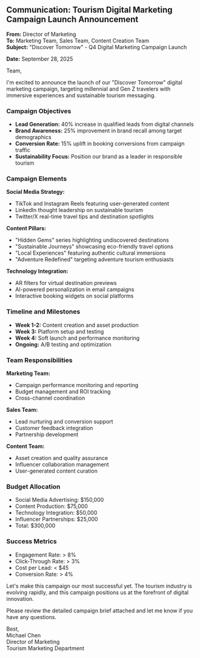 ## Communication: Tourism Digital Marketing Campaign Launch Announcement

**From:** Director of Marketing  
**To:** Marketing Team, Sales Team, Content Creation Team  
**Subject:** "Discover Tomorrow" - Q4 Digital Marketing Campaign Launch  

**Date:** September 28, 2025  

Team,

I'm excited to announce the launch of our "Discover Tomorrow" digital marketing campaign, targeting millennial and Gen Z travelers with immersive experiences and sustainable tourism messaging.

### Campaign Objectives

- **Lead Generation:** 40% increase in qualified leads from digital channels
- **Brand Awareness:** 25% improvement in brand recall among target demographics
- **Conversion Rate:** 15% uplift in booking conversions from campaign traffic
- **Sustainability Focus:** Position our brand as a leader in responsible tourism

### Campaign Elements

**Social Media Strategy:**
- TikTok and Instagram Reels featuring user-generated content
- LinkedIn thought leadership on sustainable tourism
- Twitter/X real-time travel tips and destination spotlights

**Content Pillars:**
- "Hidden Gems" series highlighting undiscovered destinations
- "Sustainable Journeys" showcasing eco-friendly travel options
- "Local Experiences" featuring authentic cultural immersions
- "Adventure Redefined" targeting adventure tourism enthusiasts

**Technology Integration:**
- AR filters for virtual destination previews
- AI-powered personalization in email campaigns
- Interactive booking widgets on social platforms

### Timeline and Milestones

- **Week 1-2:** Content creation and asset production
- **Week 3:** Platform setup and testing
- **Week 4:** Soft launch and performance monitoring
- **Ongoing:** A/B testing and optimization

### Team Responsibilities

**Marketing Team:**
- Campaign performance monitoring and reporting
- Budget management and ROI tracking
- Cross-channel coordination

**Sales Team:**
- Lead nurturing and conversion support
- Customer feedback integration
- Partnership development

**Content Team:**
- Asset creation and quality assurance
- Influencer collaboration management
- User-generated content curation

### Budget Allocation

- Social Media Advertising: $150,000
- Content Production: $75,000
- Technology Integration: $50,000
- Influencer Partnerships: $25,000
- Total: $300,000

### Success Metrics

- Engagement Rate: > 8%
- Click-Through Rate: > 3%
- Cost per Lead: < $45
- Conversion Rate: > 4%

Let's make this campaign our most successful yet. The tourism industry is evolving rapidly, and this campaign positions us at the forefront of digital innovation.

Please review the detailed campaign brief attached and let me know if you have any questions.

Best,  
Michael Chen  
Director of Marketing  
Tourism Marketing Department